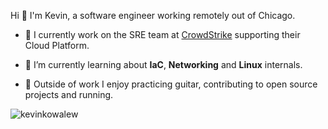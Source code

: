 Hi 👋 I'm Kevin, a software engineer working remotely out of Chicago.</h3> 

- 🔭 I currently work on the SRE team at [CrowdStrike](https://www.crowdstrike.com) supporting their Cloud Platform.

- 🌱 I’m currently learning about **IaC**, **Networking** and **Linux** internals.
- :guitar: Outside of work I enjoy practicing guitar, contributing to open source projects and running.
<img src="https://komarev.com/ghpvc/?username=kevinkowalew&label=Profile%20views&color=0e75b6&style=flat" alt="kevinkowalew" /> 
